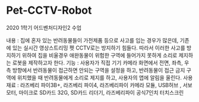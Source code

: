 # Pet-CCTV-Robot
2020 1학기 어드벤처디자인2 수업 
 
내용 : 집에 혼자 있는 반려동물들이 가전제품 등으로 사고를 입는 경우가 많은데, 기존에 있는 실시간 영상스트리밍 펫 CCTV로는 방지하기 힘들다. 따라서 이러한 사고를 방지하기 위하여 집을 비울경우 애완동물이 위험한 구역에 들어가지 못하게 소리로 제지하는 로봇을 제작하고자 한다.
기능 : 사용자가 직접 기기 카메라 화면에서 전면, 좌측, 우측 방향에서 반려동물이 접근하면 안되는 구역을 설정을 하고, 반려동물이  접근 금지 구역에 위치했을 때 반려동물에게 소리로 제지를 하고, 사용자의 앱에 알림을 울린다. 
사용재료 : 라즈베리 파이3B+, 라즈베리 파이4, 라즈베리파이 카메라 모듈, USB허브 , 서보모터, 마이크로 SD카드 32G, SD카드 리더기, 라즈베리파이 공식7인치 터치스크린
